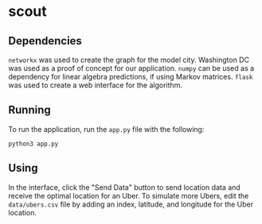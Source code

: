# scout
## Dependencies
`networkx` was used to create the graph for the model city.
Washington DC was used as a proof of concept for our application.
`numpy` can be used as a dependency for linear algebra predictions, if using Markov matrices.
`flask` was used to create a web interface for the algorithm.
## Running
To run the application, run the `app.py` file with the following:
```
python3 app.py
```
## Using
In the interface, click the "Send Data" button to send location data and receive the optimal location for an Uber.
To simulate more Ubers, edit the `data/ubers.csv` file by adding an index, latitude, and longitude for the Uber location.
